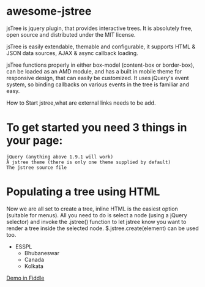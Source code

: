 # awesome-jstree
jsTree is jquery plugin, that provides interactive trees. It is absolutely free, open source and distributed under the MIT license.

jsTree is easily extendable, themable and configurable, it supports HTML & JSON data sources, AJAX & async callback loading.

jsTree functions properly in either box-model (content-box or border-box), can be loaded as an AMD module, and has a built in mobile theme for responsive design, that can easily be customized. It uses jQuery's event system, so binding callbacks on various events in the tree is familiar and easy.

How to Start jstree,what are external links needs to be add.
# To get started you need 3 things in your page:

    jQuery (anything above 1.9.1 will work)
    A jstree theme (there is only one theme supplied by default)
    The jstree source file

<script src="//cdnjs.cloudflare.com/ajax/libs/jquery/3.1.1/jquery.min.js"></script>

<link rel="stylesheet" href="//cdnjs.cloudflare.com/ajax/libs/jstree/3.3.3/themes/default/style.min.css" />

<script src="//cdnjs.cloudflare.com/ajax/libs/jstree/3.3.3/jstree.min.js"></script>

# Populating a tree using HTML

Now we are all set to create a tree, inline HTML is the easiest option (suitable for menus). All you need to do is select a node (using a jQuery selector) and invoke the .jstree() function to let jstree know you want to render a tree inside the selected node. $.jstree.create(element) can be used too.

<div id="container">
  <ul>
    <li>ESSPL
      <ul>
        <li>Bhubaneswar</li>
        <li>Canada</li>
        <li>Kolkata</li>
      </ul>
    </li>
  </ul>
</div>

<script>
$(function() {
  $('#container').jstree();
});
</script>

<a href="https://jsfiddle.net/binaynayak/5rm8pa8b/1/">Demo in Fiddle</a>
